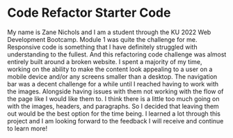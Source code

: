 # Code Refactor Starter Code
My name is Zane Nichols and I am a student through the KU 2022 Web Development Bootcamp. Module 1 was quite the challenge for me. Responsive code is something that I have definitely struggled with understanding to the fullest. And this refactoring code challenge was almost entirely built around a broken website. I spent a majority of my time, working on the ability to make the content look appealing to a user on a mobile device and/or any screens smaller than a desktop. The navigation bar was a decent challenge for a while until I reached having to work with the images. Alongside having issues with them not working with the flow of the page like I would like them to. I think there is a little too much going on with the images, headers, and paragraphs. So I decided that leaving them out would be the best option for the time being. I learned a lot through this project and I am looking forward to the feedback I will receive and continue to learn more!
